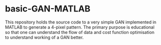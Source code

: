 # basic-GAN-MATLAB
This repository holds the source code to a very simple GAN implemented in MATLAB to generate a 4-pixel pattern. The primary purpose is educational so that one can understand the flow of data and cost function optimisation to understand working of a GAN better.
